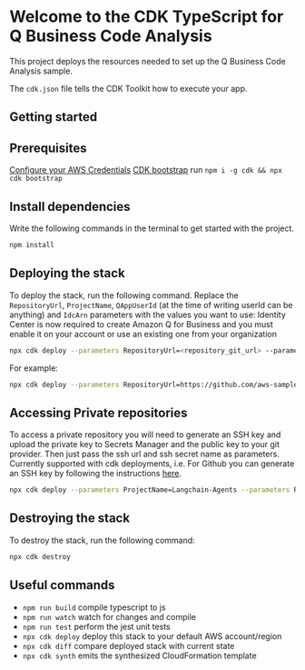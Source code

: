 # Welcome to the CDK TypeScript for Q Business Code Analysis

This project deploys the resources needed to set up the Q Business Code Analysis sample.

The `cdk.json` file tells the CDK Toolkit how to execute your app.

## Getting started

## Prerequisites
[Configure your AWS Credentials](https://boto3.amazonaws.com/v1/documentation/api/latest/guide/credentials.html)
[CDK bootstrap](https://docs.aws.amazon.com/cdk/latest/guide/bootstrapping.html) run `npm i -g cdk && npx cdk bootstrap`


## Install dependencies 

Write the following commands in the terminal to get started with the project.

```bash
npm install
```

## Deploying the stack
To deploy the stack, run the following command. Replace the `RepositoryUrl`, `ProjectName`, `QAppUserId` (at the time of writing userId can be anything) and `IdcArn` parameters with the values you want to use:
Identity Center is now required to create Amazon Q for Business and you must enable it on your account or use an existing one from your organization

```bash
npx cdk deploy --parameters RepositoryUrl=<repository_git_url> --parameters QAppUserId=<user_id> --parameters ProjectName=<project_name> --parameters IdcArn=<identity_center_arn> --require-approval never
```

For example:

```bash
npx cdk deploy --parameters RepositoryUrl=https://github.com/aws-samples/langchain-agents.git --parameters QAppUserId=email@example.com --parameters ProjectName=Langchain-Agents --parameters IdcArn=arn:aws:sso:::instance/ssoins-xxxxxxxxxxxxxxx --require-approval never
```

## Accessing Private repositories
To access a private repository you will need to generate an SSH key and upload the private key to Secrets Manager and the public key to your git provider. Then just pass the ssh url and ssh secret name as parameters. Currently supported with cdk deployments, i.e.  For Github you can generate an SSH key by following the instructions [here](https://docs.github.com/en/authentication/connecting-to-github-with-ssh/generating-a-new-ssh-key-and-adding-it-to-the-ssh-agent).

```bash
npx cdk deploy --parameters ProjectName=Langchain-Agents --parameters RepositoryUrl=https://github.com/aws-samples/langchain-agents.git --parameters QAppUserId=example@example.com --parameters ProjectName=Langchain-Agents --parameters IdcArn=<identity_center_arn> --parameters SshUrl=git@github.com:aws-samples/langchain-agents.git --parameters SshSecretName=<your_ssh_secret_name> --require-approval never 
```

## Destroying the stack
To destroy the stack, run the following command:

```bash
npx cdk destroy
```

## Useful commands

* `npm run build`   compile typescript to js
* `npm run watch`   watch for changes and compile
* `npm run test`    perform the jest unit tests
* `npx cdk deploy`  deploy this stack to your default AWS account/region
* `npx cdk diff`    compare deployed stack with current state
* `npx cdk synth`   emits the synthesized CloudFormation template
